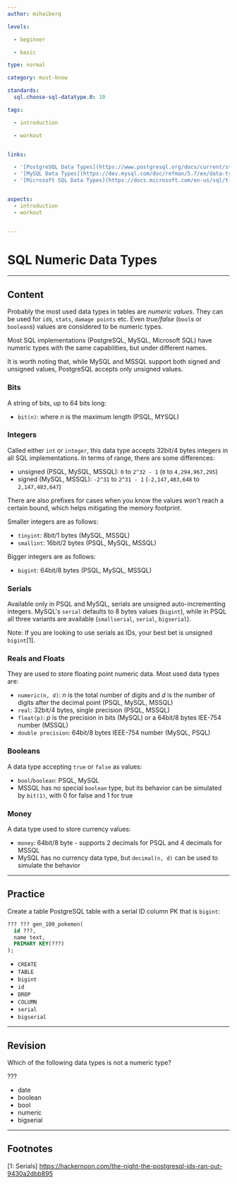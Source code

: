 ```yaml
---
author: mihaiberq

levels:

  - beginner

  - basic

type: normal

category: must-know

standards:
  sql.choose-sql-datatype.0: 10

tags:

  - introduction

  - workout


links:

  - '[PostgreSQL Data Types](https://www.postgresql.org/docs/current/static/datatype.html){documentation}'
  - '[MySQL Data Types](https://dev.mysql.com/doc/refman/5.7/en/data-types.html){website}'
  - '[Microsoft SQL Data Types](https://docs.microsoft.com/en-us/sql/t-sql/data-types/data-types-transact-sql){website}'


aspects:
  - introduction
  - workout


---
```


# SQL Numeric Data Types

---
## Content

Probably the most used data types in tables are *numeric values*. They can be used for `id`s, `stats`, `damage points` etc. Even *true/false* (`bool`s or `boolean`s) values are considered to be numeric types.

Most SQL implementations (PostgreSQL, MySQL, Microsoft SQL) have numeric types with the same capabilities, but under different names.

It is worth noting that, while MySQL and MSSQL support both signed and unsigned values, PostgreSQL accepts only unsigned values.

### Bits

A string of bits, up to 64 bits long:

- `bit(n)`: where *n* is the maximum length (PSQL, MYSQL)

### Integers

Called either `int` or `integer`, this data type accepts 32bit/4 bytes integers in all SQL implementations. In terms of range, there are some differences:

- unsigned (PSQL, MySQL, MSSQL): `0` to `2^32 - 1` (`0` to `4,294,967,295`)
- signed (MySQL, MSSQL): `-2^31` to `2^31 - 1` (`-2,147,483,648` to `2,147,483,647`)

There are also prefixes for cases when you know the values won't reach a certain bound, which helps mitigating the memory footprint.

Smaller integers are as follows:

- `tinyint`: 8bit/1 bytes (MySQL, MSSQL)
- `smallint`: 16bit/2 bytes (PSQL, MySQL, MSSQL)

Bigger integers are as follows:

- `bigint`: 64bit/8 bytes (PSQL, MySQL, MSSQL)

### Serials

Available only in PSQL and MySQL, serials are unsigned auto-incrementing integers. MySQL's `serial` defaults to 8 bytes values (`bigint`), while in PSQL all three variants are available (`smallserial`, `serial`, `bigserial`).

Note: If you are looking to use serials as IDs, your best bet is unsigned `bigint`[1].

### Reals and Floats

They are used to store floating point numeric data. Most used data types are:

- `numeric(n, d)`: *n* is the total number of digits and *d* is the number of digits after the decimal point (PSQL, MySQL, MSSQL)
- `real`: 32bit/4 bytes, single precision (PSQL, MSSQL)
- `float(p)`: *p* is the precision in bits (MySQL) or a 64bit/8 bytes IEE-754 number (MSSQL)
- `double precision`: 64bit/8 bytes IEEE-754 number (MySQL, PSQL)

### Booleans

A data type accepting `true` or `false` as values:

- `bool`/`boolean`: PSQL, MySQL
- MSSQL has no special `boolean` type, but its behavior can be simulated by `bit(1)`, with 0 for false and 1 for true

### Money

A data type used to store currency values:

- `money`: 64bit/8 byte - supports 2 decimals for PSQL and 4 decimals for MSSQL
- MySQL has no currency data type, but `decimal(n, d)` can be used to simulate the behavior

---
## Practice

Create a table PostgreSQL table with a serial ID column PK that is `bigint`:

```sql
??? ??? gen_100_pokemon(
  id ???,
  name text,
  PRIMARY KEY(???)  
);
```

* `CREATE`
* `TABLE`
* `bigint`
* `id`
* `DROP`
* `COLUMN`
* `serial`
* `bigserial`

---
## Revision

Which of the following data types is not a numeric type?

???

* date
* boolean
* bool
* numeric
* bigserial

---
## Footnotes
[1: Serials]
https://hackernoon.com/the-night-the-postgresql-ids-ran-out-9430a2dbb895

